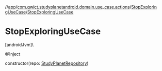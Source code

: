 //[app](../../../index.md)/[com.qwict.studyplanetandroid.domain.use_case.actions](../index.md)/[StopExploringUseCase](index.md)/[StopExploringUseCase](-stop-exploring-use-case.md)

# StopExploringUseCase

[androidJvm]\

@Inject

constructor(repo: [StudyPlanetRepository](../../com.qwict.studyplanetandroid.data.repository/-study-planet-repository/index.md))
